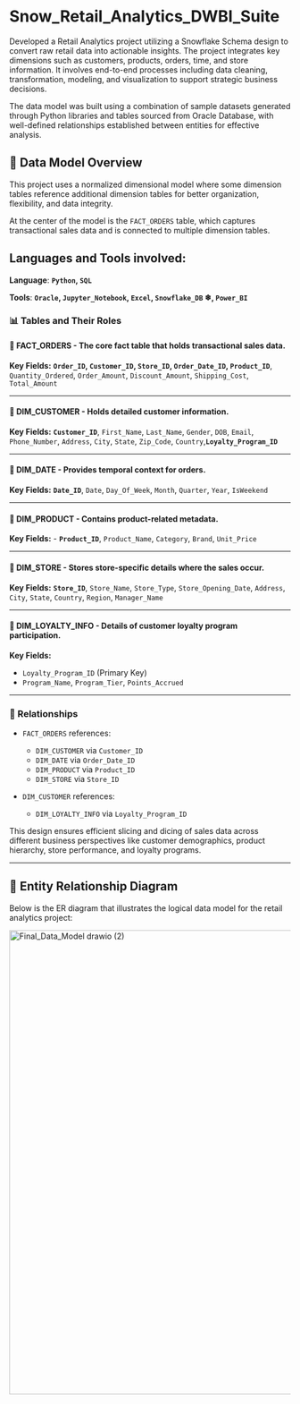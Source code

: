 # Snow_Retail_Analytics_DWBI_Suite

Developed a Retail Analytics project utilizing a Snowflake Schema design to convert raw retail data into actionable insights. The project integrates key dimensions such as customers, products, orders, time, and store information. It involves end-to-end processes including data cleaning, transformation, modeling, and visualization to support strategic business decisions. 

The data model was built using a combination of sample datasets generated through Python libraries and tables sourced from Oracle Database, with well-defined relationships established between entities for effective analysis.

## 🧱 Data Model Overview

This project uses a normalized dimensional model where some dimension tables reference additional dimension tables for better organization, flexibility, and data integrity.

At the center of the model is the `FACT_ORDERS` table, which captures transactional sales data and is connected to multiple dimension tables.

## Languages and Tools involved:

**Language**: **`Python`, `SQL`**

**Tools**: **`Oracle`, `Jupyter_Notebook`, `Excel`, `Snowflake_DB` ❄, `Power_BI`**  

### 📊 Tables and Their Roles

#### 🔹 FACT_ORDERS - The core fact table that holds transactional sales data.

**Key Fields:** **`Order_ID`, `Customer_ID`, `Store_ID`, `Order_Date_ID`, `Product_ID`**, `Quantity_Ordered`, `Order_Amount`, `Discount_Amount`, `Shipping_Cost`, `Total_Amount`

---

#### 🔹 DIM_CUSTOMER - Holds detailed customer information.

**Key Fields:** **`Customer_ID`**, `First_Name`, `Last_Name`, `Gender`, `DOB`, `Email`, `Phone_Number`, `Address`, `City`, `State`, `Zip_Code`, `Country`,**`Loyalty_Program_ID`**

---

#### 🔹 DIM_DATE - Provides temporal context for orders.

**Key Fields:** **`Date_ID`**, `Date`, `Day_Of_Week`, `Month`, `Quarter`, `Year`, `IsWeekend`

---

#### 🔹 DIM_PRODUCT - Contains product-related metadata.

**Key Fields:** - **`Product_ID`**, `Product_Name`, `Category`, `Brand`, `Unit_Price`

---

#### 🔹 DIM_STORE - Stores store-specific details where the sales occur.

**Key Fields:** **`Store_ID`**, `Store_Name`, `Store_Type`, `Store_Opening_Date`, `Address`, `City`, `State`, `Country`, `Region`, `Manager_Name`

---

#### 🔹 DIM_LOYALTY_INFO - Details of customer loyalty program participation.

**Key Fields:**
- `Loyalty_Program_ID` (Primary Key)
- `Program_Name`, `Program_Tier`, `Points_Accrued`

---

### 🔗 Relationships

- `FACT_ORDERS` references:
  - `DIM_CUSTOMER` via `Customer_ID`
  - `DIM_DATE` via `Order_Date_ID`
  - `DIM_PRODUCT` via `Product_ID`
  - `DIM_STORE` via `Store_ID`

- `DIM_CUSTOMER` references:
  - `DIM_LOYALTY_INFO` via `Loyalty_Program_ID`

This design ensures efficient slicing and dicing of sales data across different business perspectives like customer demographics, product hierarchy, store performance, and loyalty programs.

---

## 📐 Entity Relationship Diagram

Below is the ER diagram that illustrates the logical data model for the retail analytics project:

<img width="1501" height="830" alt="Final_Data_Model drawio (2)" src="https://github.com/user-attachments/assets/508b687c-c3ad-4e85-9532-cd1779b2dbe4" />


